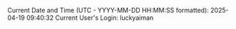 Current Date and Time (UTC - YYYY-MM-DD HH:MM:SS formatted): 2025-04-19 09:40:32
Current User's Login: luckyaiman
